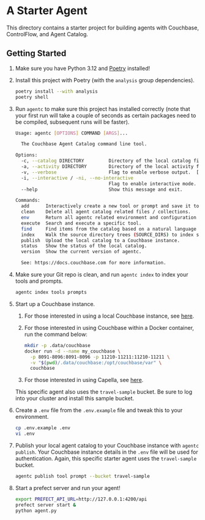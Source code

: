 # A Starter Agent

This directory contains a starter project for building agents with Couchbase, ControlFlow, and Agent Catalog.

## Getting Started

1. Make sure you have Python 3.12 and [Poetry](https://python-poetry.org/docs/#installation) installed!
2. Install this project with Poetry (with the `analysis` group dependencies).

   ```bash
   poetry install --with analysis
   poetry shell
   ```

3. Run `agentc` to make sure this project has installed correctly (note that your first run will take a couple of
   seconds as certain packages need to be compiled, subsequent runs will be faster).

   ```bash
   Usage: agentc [OPTIONS] COMMAND [ARGS]...

     The Couchbase Agent Catalog command line tool.

   Options:
     -c, --catalog DIRECTORY         Directory of the local catalog files.  [default: .agent-catalog]
     -a, --activity DIRECTORY        Directory of the local activity files (runtime data).  [default: .agent-activity]
     -v, --verbose                   Flag to enable verbose output.  [default: 0; 0<=x<=2]
     -i, --interactive / -ni, --no-interactive
                                     Flag to enable interactive mode.  [default: i]
     --help                          Show this message and exit.

   Commands:
     add      Interactively create a new tool or prompt and save it to the filesystem (output).
     clean    Delete all agent catalog related files / collections.
     env      Return all agentc related environment and configuration parameters as a JSON object.
     execute  Search and execute a specific tool.
     find     Find items from the catalog based on a natural language QUERY string or by name.
     index    Walk the source directory trees (SOURCE_DIRS) to index source files into the local catalog.
     publish  Upload the local catalog to a Couchbase instance.
     status   Show the status of the local catalog.
     version  Show the current version of agentc.

     See: https://docs.couchbase.com for more information.
   ```

4. Make sure your Git repo is clean, and run `agentc index` to index your tools and prompts.

   ```bash
   agentc index tools prompts
   ```

5. Start up a Couchbase instance.

   1. For those interested in using a local Couchbase instance, see
      [here](https://docs.couchbase.com/server/current/install/install-intro.html).
   2. For those interested in using Couchbase within a Docker container, run the command below:

      ```bash
      mkdir -p .data/couchbase
      docker run -d --name my_couchbase \
        -p 8091-8096:8091-8096 -p 11210-11211:11210-11211 \
        -v "$(pwd)/.data/couchbase:/opt/couchbase/var" \
        couchbase
      ```

   3. For those interested in using Capella, see [here](https://cloud.couchbase.com/sign-up).

   This specific agent also uses the `travel-sample` bucket.
   Be sure to log into your cluster and install this sample bucket.

6. Create a `.env` file from the `.env.example` file and tweak this to your environment.

   ```bash
   cp .env.example .env
   vi .env
   ```

7. Publish your local agent catalog to your Couchbase instance with `agentc publish`.
   Your Couchbase instance details in the `.env` file will be used for authentication.
   Again, this specific starter agent uses the `travel-sample` bucket.

   ```bash
   agentc publish tool prompt --bucket travel-sample
   ```

8. Start a prefect server and run your agent!

   ```bash
   export PREFECT_API_URL=http://127.0.0.1:4200/api
   prefect server start &
   python agent.py
   ```